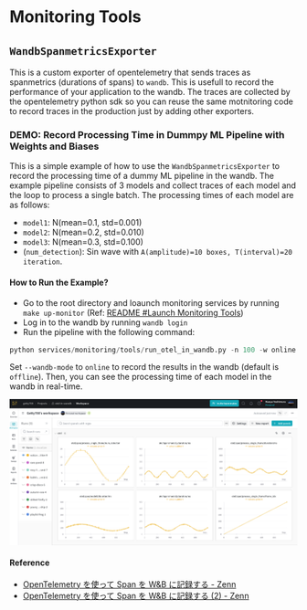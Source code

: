# Monitoring Tools

## `WandbSpanmetricsExporter`

This is a custom exporter of opentelemetry that sends traces as spanmetrics (durations of spans) to `wandb`. This is usefull to record the performance of your application to the wandb. The traces are collected by the opentelemetry python sdk so you can reuse the same motnitoring code to record traces in the production just by adding other exporters.

### DEMO: Record Processing Time in Dummpy ML Pipeline with Weights and Biases

This is a simple example of how to use the `WandbSpanmetricsExporter` to record the processing time of a dummy ML pipeline in the wandb. The example pipeline consists of 3 models and collect traces of each model and the loop to process a single batch. The processing times of each model are as follows:

- `model1`: N(mean=0.1, std=0.001)
- `model2`: N(mean=0.2, std=0.010)
- `model3`: N(mean=0.3, std=0.100)
- (`num_detection`): Sin wave with `A(amplitude)=10 boxes, T(interval)=20 iteration`.

#### How to Run the Example?

- Go to the root directory and loaunch monitoring services by running `make up-monitor` (Ref: [README #Launch Monitoring Tools](../../README.md#launch-monitoring-tools))
- Log in to the wandb by running `wandb login`
- Run the pipeline with the following command:

```python
python services/monitoring/tools/run_otel_in_wandb.py -n 100 -w online
```

Set `--wandb-mode` to `online` to record the results in the wandb (default is `offline`). Then, you can see the processing time of each model in the wandb in real-time.

![proc time in wandb](./assets/otel-in-wandb-spanmetrics.png)

#### Reference

- [OpenTelemetry を使って Span を W&B に記録する - Zenn](https://zenn.dev/getty708/articles/20241006-wandb-spanmetrics-exporter)
- [OpenTelemetry を使って Span を W&B に記録する (2) - Zenn](https://zenn.dev/getty708/articles/20241020-wandb-otel-connector)
